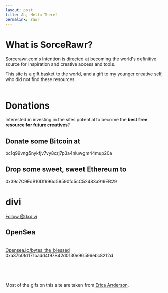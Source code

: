 ```yaml
---
layout: post
title: Ah, Hello There!
permalink: rawr
---
```


# What is SorceRawr?

Sorcerawr.com's Intention is directed at becoming the world's definitive source
for inspiration and creative access and tools.

This site is a gift basket to the world, and a gift to my younger creative self,
who did not find these resources.
<br> <br>


# Donations

Interested in investing in the sites potential to become the __best free resource for future creatives__?

## Donate some Bitcoin at

bc1q99vng5nykfjv7vy8crj7p3a4nluwgm44mup20a

## Drop some sweet, sweet Ethereum to

0x39c7C9FdB10Df996d59590fd5cC52483a919EB29

# divi

<a href="https://twitter.com/0xdivi?ref_src=twsrc%5Etfw" class="twitter-follow-button" data-show-count="false">Follow @0xdivi</a><script async src="https://platform.twitter.com/widgets.js" charset="utf-8"></script>

<h2>OpenSea </h2><br>
<a href="https://opensea.io/bytes_the_blessed">Opensea.io/bytes_the_blessed </a>  <br>
0xa37b0fd171badd4f97842d0130e96596ebc8212d <br></p>

<p><br></p>

<br>

Most of the gifs on this site are taken from [Erica Anderson](https://ericaofanderson.tumblr.com/).



<script type="application/ld+json">
{
  "@context": "https://schema.org",
  "@type": "Organization",
  "name" : "SorceRawr.com",  
  "url": "http://sorcerawr.com/rawr.html",
  "logo": "http://www.sorcerawr.com/img/logo.png"
}
</script>

<!--
With. No. Filler.

SorceRawr.com is the future 'Source of Creativity',
rapidly rising as the definitive creativity cultivation site on the net.

This website aims to provide __the care package__
future aspiring artists are searching for, the teachings that will lead them to thrive.

This site will never be overloaded with content. As I reflect on the current content of the site, whatever is determined not to be critical information will eventually be removed.
<!-- As of the time of this writing, SorceRawr contains less than 20 main pages. As the amount of content scales, all personal projects I show on the site will be moved to one page. This is not a _blog_ or a news outlet in the sense that the information here aims to be timeless resources.
Inspired by anything on the site? Want to show some appreciation?


## Become our patron on

__[Patreon](https://www.patreon.com/motibytes?fan_landing=true)__

 -->
